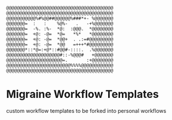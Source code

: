 ```
@@@@@@@@@@@@@@@@@@@@@@@@@@@@@@@@@@@@@@@@
@@@@@@@@@@@@@@@@@@@@@@@@@@@@@@@@@@@@@@@@
@@@@@@@@@@@%#%@@##@@@@@@%###*+- %@@@@@@@
@@@@@@@=  :   :    %@%-   .   -+%@@@@@@@
@@@@@@@=  -%. :%-  *@:  :@@@.  *@@@@@@@@
@@@@@@@=  +@: -@=  *@=   *%*   *@@@@@@@@
@@@@@@@=  +@: -@=  *@@+  . .:=#@@@@@@@@@
@@@@@@@=  +@: -@=  *@@   =+++*#@@@@@@@@@
@@@@@@@*::*@=:+@*::#@@#-::::.  .%@@@@@@@
@@@@@@@@@@@@@@@@@@@@#::-%@@@#   +@@@@@@@
@@@@@@@@@@@@@@@@@@@@@=.       :+@@@@@@@@
@@@@@@@@@@@@@@@@@@@@@@@@%%%%@@@@@@@@@@@@
@@@@@@@@@@@@@@@@@@@@@@@@@@@@@@@@@@@@@@@@
```

# Migraine Workflow Templates
custom workflow templates to be forked into personal workflows
